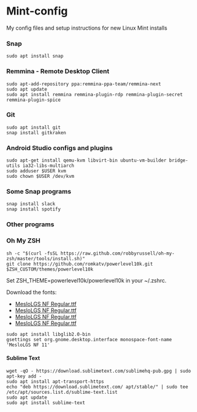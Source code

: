 # Mint-config
My config files and setup instructions for new Linux Mint installs

### Snap
`sudo apt install snap`

### Remmina - Remote Desktop Client
```
sudo apt-add-repository ppa:remmina-ppa-team/remmina-next
sudo apt update
sudo apt install remmina remmina-plugin-rdp remmina-plugin-secret remmina-plugin-spice
```
### Git 
```
sudo apt install git
snap install gitkraken
```
### Android Studio configs and plugins
```
sudo apt-get install qemu-kvm libvirt-bin ubuntu-vm-builder bridge-utils ia32-libs-multiarch
sudo adduser $USER kvm
sudo chown $USER /dev/kvm
```

### Some Snap programs
```
snap install slack
snap install spotify
```

### Other programs

### Oh My ZSH
```sudo apt install zsh
sh -c "$(curl -fsSL https://raw.github.com/robbyrussell/oh-my-zsh/master/tools/install.sh)"
git clone https://github.com/romkatv/powerlevel10k.git $ZSH_CUSTOM/themes/powerlevel10k
```

Set ZSH_THEME=powerlevel10k/powerlevel10k in your ~/.zshrc.

Download the fonts:


- [MesloLGS NF Regular.ttf](https://github.com/romkatv/dotfiles-public/raw/master/.local/share/fonts/NerdFonts/MesloLGS%20NF%20Regular.ttf)
- [MesloLGS NF Regular.ttf](https://github.com/romkatv/dotfiles-public/raw/master/.local/share/fonts/NerdFonts/MesloLGS%20NF%20Bold.ttf)
- [MesloLGS NF Regular.ttf](https://github.com/romkatv/dotfiles-public/raw/master/.local/share/fonts/NerdFonts/MesloLGS%20NF%20Italic.ttf)
- [MesloLGS NF Regular.ttf](https://github.com/romkatv/dotfiles-public/raw/master/.local/share/fonts/NerdFonts/MesloLGS%20NF%20Bold%20Italic.ttf)


```
sudo apt install libglib2.0-bin
gsettings set org.gnome.desktop.interface monospace-font-name 'MesloLGS NF 11'
```

#### Sublime Text
```
wget -qO - https://download.sublimetext.com/sublimehq-pub.gpg | sudo apt-key add -
sudo apt install apt-transport-https
echo "deb https://download.sublimetext.com/ apt/stable/" | sudo tee /etc/apt/sources.list.d/sublime-text.list
sudo apt update
sudo apt install sublime-text
```
